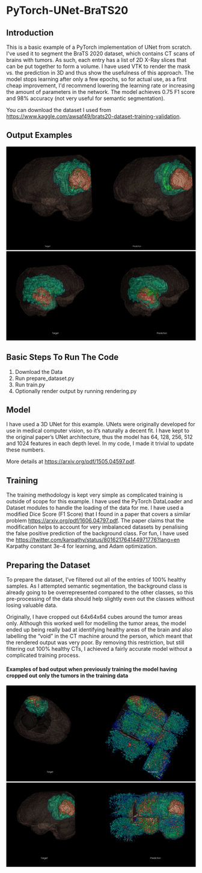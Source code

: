 # PyTorch-UNet-BraTS20
## Introduction
This is a basic example of a PyTorch implementation of UNet from scratch. I've used it to segment the BraTS 2020 dataset, which contains CT scans of brains with tumors. As such, each entry has a list of 2D X-Ray slices that can be put together to form a volume. I have used VTK to render the mask vs. the prediction in 3D and thus show the usefulness of this approach. The model stops learning after only a few epochs, so for actual use, as a first cheap improvement, I'd recommend lowering the learning rate or increasing the amount of parameters in the network. The model achieves 0.75 F1 score and 98% accuracy (not very useful for semantic segmentation).

You can download the dataset I used from https://www.kaggle.com/awsaf49/brats20-dataset-training-validation. 

## Output Examples
![](Images/Example.png)
![](Images/Example_2.png)

## Basic Steps To Run The Code
1. Download the Data
2. Run prepare_dataset.py
3. Run train.py
4. Optionally render output by running rendering.py

## Model
I have used a 3D UNet for this example. UNets were originally developed for use in medical computer vision, so it’s naturally a decent fit. I have kept to the original paper’s UNet architecture, thus the model has 64, 128, 256, 512 and 1024 features in each depth level. In my code, I made it trivial to update these numbers. 

More details at https://arxiv.org/pdf/1505.04597.pdf. 

## Training
The training methodology is kept very simple as complicated training is outside of scope for this example. I have used the PyTorch DataLoader and Dataset modules to handle the loading of the data for me. I have used a modified Dice Score (F1 Score) that I found in a paper that covers a similar problem https://arxiv.org/pdf/1606.04797.pdf. The paper claims that the modification helps to account for very imbalanced datasets by penalising the false positive prediction of the background class. For fun, I have used the https://twitter.com/karpathy/status/801621764144971776?lang=en Karpathy constant 3e-4 for learning, and Adam optimization. 

## Preparing the Dataset
To prepare the dataset, I’ve filtered out all of the entries of 100% healthy samples. As I attempted semantic segmentation, the background class is already going to be overrepresented compared to the other classes, so this pre-processing of the data should help slightly even out the classes without losing valuable data. 

Originally, I have cropped out 64x64x64 cubes around the tumor areas only. Although this worked well for modelling the tumor areas, the model ended up being really bad at identifying healthy areas of the brain and also labelling the “void” in the CT machine around the person, which meant that the rendered output was very poor. By removing this restriction, but still filtering out 100% healthy CTs, I achieved a fairly accurate model without a complicated training process. 

#### Examples of bad output when previously training the model having cropped out only the tumors in the training data
![](Images/Bad_Preparation_1.png)
![](Images/Bad_Preparation_2.png)
